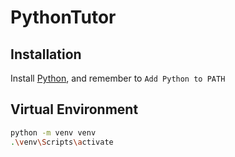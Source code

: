 # PythonTutor
 

## Installation

Install [Python](https://www.python.org/downloads/), and remember to `Add Python to PATH`

## Virtual Environment

```bash
python -m venv venv
.\venv\Scripts\activate
```